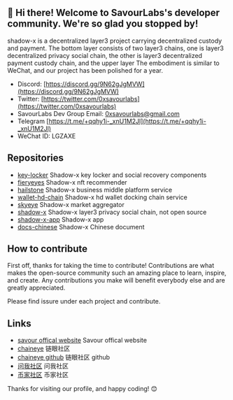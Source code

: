 ## 👋 Hi there! Welcome to SavourLabs's developer community. We're so glad you stopped by!

shadow-x is a decentralized layer3 project carrying decentralized custody and payment. The bottom layer consists of two layer3 chains, one is layer3 decentralized privacy social chain, the other is layer3 decentralized payment custody chain, and the upper layer The embodiment is similar to WeChat, and our project has been polished for a year.

* Discord: [https://discord.gg/9N62gJgMVW](https://discord.gg/9N62gJgMVW)
* Twitter: [https://twitter.com/0xsavourlabs](https://twitter.com/0xsavourlabs)
* SavourLabs Dev Group Email: [0xsavourlabs@gmail.com](0xsavourlabs@gmail.com)
* Telegram [https://t.me/+qqhy1i-_xnU1M2Jl](https://t.me/+qqhy1i-_xnU1M2Jl)
* WeChat ID: LGZAXE


## Repositories

* [key-locker](https://github.com/savour-labs/key-locker) Shadow-x key locker and social recovery components
* [fieryeyes](https://github.com/savour-labs/fieryeyes) Shadow-x nft recommender
* [hailstone](https://github.com/savour-labs/hailstone) Shadow-x business middle platform service
* [wallet-hd-chain](https://github.com/savour-labs/wallet-hd-chain) Shadow-x hd wallet docking chain service
* [skyeye](https://github.com/savour-labs/skyeye) Shadow-x market aggregator
* [shadow-x](https://github.com/savour-labs/shadow-x) Shadow-x layer3 privacy social chain, not open source
* [shadow-x-app](https://github.com/savour-labs/shadow-x-app) Shadow-x app
* [docs-chinese](https://github.com/savour-labs/docs-chinese) Shadow-x Chinese document


## How to contribute

First off, thanks for taking the time to contribute! Contributions are what makes the open-source community such an amazing place to learn, inspire, and create. Any contributions you make will benefit everybody else and are greatly appreciated.

Please find issure under each project and contribute.

## Links

* [savour offical website](https://savour.group/) Savour offical website
* [chaineye](https://chaineye.info/) 链眼社区
* [chaineye github](https://github.com/0xchaineye) 链眼社区 github
* [问我社区](https://www.wenwoha.com/) 问我社区
* [币家社区](http://bj.gingernet.vip/) 币家社区


Thanks for visiting our profile, and happy coding! 😊



